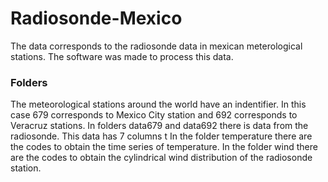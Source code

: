 # Radiosonde-Mexico
The data corresponds to the radiosonde data in mexican meterological stations.
The software was made to process this data.

### Folders
The meteorological stations around the world have an indentifier. In this case 679 corresponds to Mexico City station and 692 corresponds to Veracruz stations.
In folders data679 and data692 there is data from the radiosonde. This data has 7 columns t
In the folder temperature there are the codes to obtain the time series of temperature.
In the folder wind there are the  codes to obtain the cylindrical wind distribution of the radiosonde station.

